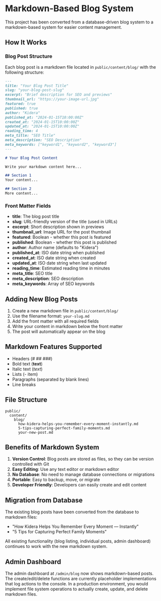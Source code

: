 # Markdown-Based Blog System

This project has been converted from a database-driven blog system to a markdown-based system for easier content management.

## How It Works

### Blog Post Structure
Each blog post is a markdown file located in `public/content/blog/` with the following structure:

```markdown
---
title: "Your Blog Post Title"
slug: "your-blog-post-slug"
excerpt: "Brief description for SEO and previews"
thumbnail_url: "https://your-image-url.jpg"
featured: true
published: true
author: "Kidera"
published_at: "2024-01-15T10:00:00Z"
created_at: "2024-01-15T10:00:00Z"
updated_at: "2024-01-15T10:00:00Z"
reading_time: 4
meta_title: "SEO Title"
meta_description: "SEO Description"
meta_keywords: ["keyword1", "keyword2", "keyword3"]
---

# Your Blog Post Content

Write your markdown content here...

## Section 1
Your content...

## Section 2
More content...
```

### Front Matter Fields

- **title**: The blog post title
- **slug**: URL-friendly version of the title (used in URLs)
- **excerpt**: Short description shown in previews
- **thumbnail_url**: Image URL for the post thumbnail
- **featured**: Boolean - whether this post is featured
- **published**: Boolean - whether this post is published
- **author**: Author name (defaults to "Kidera")
- **published_at**: ISO date string when published
- **created_at**: ISO date string when created
- **updated_at**: ISO date string when last updated
- **reading_time**: Estimated reading time in minutes
- **meta_title**: SEO title
- **meta_description**: SEO description
- **meta_keywords**: Array of SEO keywords

## Adding New Blog Posts

1. Create a new markdown file in `public/content/blog/`
2. Use the filename format: `your-slug.md`
3. Add the front matter with all required fields
4. Write your content in markdown below the front matter
5. The post will automatically appear on the blog

## Markdown Features Supported

- Headers (# ## ###)
- Bold text (**text**)
- Italic text (*text*)
- Lists (- item)
- Paragraphs (separated by blank lines)
- Line breaks

## File Structure

```
public/
  content/
    blog/
      how-kidera-helps-you-remember-every-moment-instantly.md
      5-tips-capturing-perfect-family-moments.md
      your-new-post.md
```

## Benefits of Markdown System

1. **Version Control**: Blog posts are stored as files, so they can be version controlled with Git
2. **Easy Editing**: Use any text editor or markdown editor
3. **No Database**: No need to manage database connections or migrations
4. **Portable**: Easy to backup, move, or migrate
5. **Developer Friendly**: Developers can easily create and edit content

## Migration from Database

The existing blog posts have been converted from the database to markdown files:
- "How Kidera Helps You Remember Every Moment — Instantly"
- "5 Tips for Capturing Perfect Family Moments"

All existing functionality (blog listing, individual posts, admin dashboard) continues to work with the new markdown system.

## Admin Dashboard

The admin dashboard at `/admin/blog` now shows markdown-based posts. The create/edit/delete functions are currently placeholder implementations that log actions to the console. In a production environment, you would implement file system operations to actually create, update, and delete markdown files.

